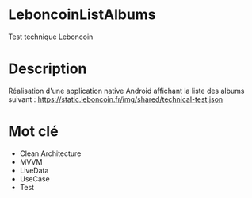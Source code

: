 # LeboncoinListAlbums
Test technique Leboncoin

# Description
Réalisation d'une application native Android affichant la liste des albums suivant : https://static.leboncoin.fr/img/shared/technical-test.json

# Mot clé
- Clean Architecture
- MVVM
- LiveData
- UseCase
- Test
